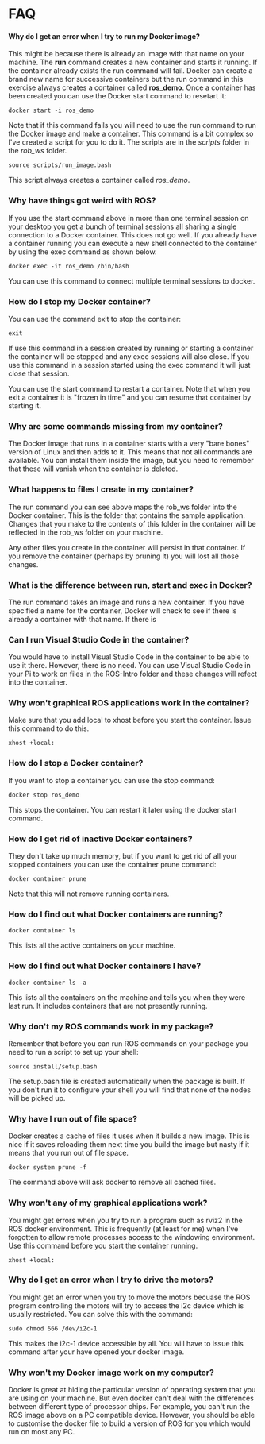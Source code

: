 # FAQ
#### Why do I get an error when I try to run my Docker image?
This might be because there is already an image with that name on your machine. The **run** command creates a new container and starts it running. If the container already exists the run command will fail. Docker can create a brand new name for successive containers but the run command in this exercise always creates a container called **ros_demo**. Once a container has been created you can use the Docker start command to resetart it:
```
docker start -i ros_demo
```
Note that if this command fails you will need to use the run command to run the Docker image and make a container. This command is a bit complex so I've created a script for you to do it. The scripts are in the *scripts* folder in the *rob_ws* folder.
 
```
source scripts/run_image.bash
``` 
This script always creates a container called *ros_demo*.

### Why have things got weird with ROS?
If you use the start command above in more than one terminal session on your desktop you get a bunch of terminal sessions all sharing a single connection to a Docker container. This does not go well. If you already have a container running you can execute a new shell connected to the container by using the exec command as shown below. 
```
docker exec -it ros_demo /bin/bash
```
You can use this command to connect multiple terminal sessions to docker. 
### How do I stop my Docker container?
You can use the command exit to stop the container:
```
exit
```
If use this command in a session created by running or starting a container the container will be stopped and any exec sessions will also close. If you use this command in a session started using the exec command it will just close that session. 

You can use the start command to restart a container. Note that when you exit a container it is "frozen in time" and you can resume that container by starting it.
### Why are some commands missing from my container?
The Docker image that runs in a container starts with a very "bare bones" version of Linux and then adds to it. This means that not all commands are available. You can install them inside the image, but you need to remember that these will vanish when the container is deleted. 
### What happens to files I create in my container?
The run command you can see above maps the rob_ws folder into the Docker container. This is the folder that contains the sample application. Changes that you make to the contents of this folder in the container will be reflected in the rob_ws folder on your machine. 

Any other files you create in the container will persist in that container. If you remove the container (perhaps by pruning it) you will lost all those changes. 
### What is the difference between run, start and exec in Docker?
The run command takes an image and runs a new container. If you have specified a name for the container, Docker will check to see if there is already a container with that name. If there is 
### Can I run Visual Studio Code in the container?
You would have to install Visual Studio Code in the container to be able to use it there. However, there is no need. You can use Visual Studio Code in your Pi to work on files in the ROS-Intro folder and these changes will refect into the container.
### Why won't graphical ROS applications work in the container?
Make sure that you add local to xhost before you start the container. Issue this command to do this. 
```
xhost +local:
```
### How do I stop a Docker container?
If you want to stop a container you can use the stop command:
```
docker stop ros_demo
```
This stops the container. You can restart it later using the docker start command. 
### How do I get rid of inactive Docker containers?
They don't take up much memory, but if you want to get rid of all your stopped containers you can use the container prune command:
```
docker container prune
```
Note that this will not remove running containers.
### How do I find out what Docker containers are running?
```
docker container ls
```
This lists all the active containers on your machine.
### How do I find out what Docker containers I have?
```
docker container ls -a
```
This lists all the containers on the machine and tells you when they were last run. It includes containers that are not presently running.
### Why don't my ROS commands work in my package?
Remember that before you can run ROS commands on your package you need to run a script to set up your shell:
```
source install/setup.bash
```
The setup.bash file is created automatically when the package is built. If you don't run it to configure your shell you will find that none of the nodes will be picked up.
### Why have I run out of file space?
Docker creates a cache of files it uses when it builds a new image. This is nice if it saves reloading them next time you build the image but nasty if it means that you run out of file space.
``` 
docker system prune -f
```
The command above will ask docker to remove all cached files. 
### Why won't any of my graphical applications work?
You might get errors when you try to run a program such as rviz2 in the ROS docker environment. This is frequently (at least for me) when I've forgotten to allow remote processes access to the windowing environment. Use this command before you start the container running. 

```
xhost +local:
```
### Why do I get an error when I try to drive the motors?
You might get an error when you try to move the motors becuase the ROS program controlling the motors will try to access the i2c device which is usually restricted. You can solve this with the command:
```
sudo chmod 666 /dev/i2c-1
```
This makes the i2c-1 device accessible by all. You will have to issue this command after your have opened your docker image.
### Why won't my Docker image work on my computer?
Docker is great at hiding the particular version of operating system that you are using on your machine. But even docker can't deal with the differences between different type of processor chips. For example, you can't run the ROS image above on a PC compatible device. However, you should be able to customise the docker file to build a version of ROS for you which would run on most any PC. 

